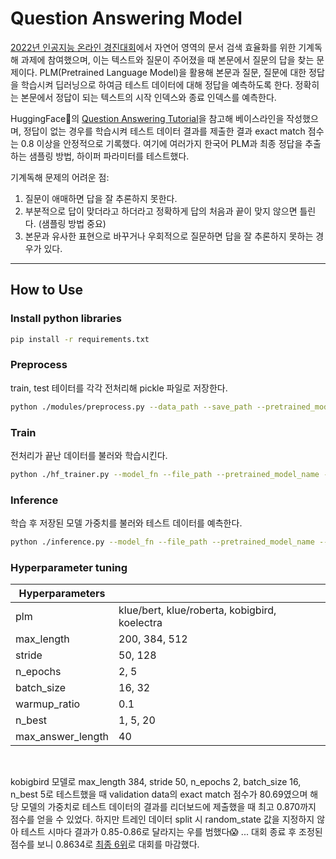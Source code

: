 
# Question Answering Model

[2022년 인공지능 온라인 경진대회](https://aichallenge.or.kr/competition/detail/1)에서 자연어 영역의 문서 검색 효율화를 위한 기계독해 과제에 참여했으며, 이는
텍스트와 질문이 주어졌을 때 본문에서 질문의 답을 찾는 문제이다. PLM(Pretrained Language Model)을 활용해 본문과 질문, 질문에 대한 정답을 학습시켜 딥러닝으로 하여금 테스트 데이터에 대해 정답을 예측하도록 한다. 정확히는 본문에서 정답이 되는 텍스트의 시작 인덱스와 종료 인덱스를 예측한다.

HuggingFace🤗의 [Question Answering Tutorial](https://huggingface.co/docs/transformers/tasks/question_answering)을 참고해 베이스라인을 작성했으며, 정답이 없는 경우를 학습시켜 테스트 데이터 결과를 제출한 결과 exact match 점수는 0.8 이상을 안정적으로 기록했다. 여기에 여러가지 한국어 PLM과 최종 정답을 추출하는 샘플링 방법, 하이퍼 파라미터를 테스트했다. 

기계독해 문제의 어려운 점:
1. 질문이 애매하면 답을 잘 추론하지 못한다. 
2. 부분적으로 답이 맞더라고 하더라고 정확하게 답의 처음과 끝이 맞지 않으면 틀린다. (샘플링 방법 중요)
3. 본문과 유사한 표현으로 바꾸거나 우회적으로 질문하면 답을 잘 추론하지 못하는 경우가 있다.

---

## How to Use

### Install python libraries

```bash
pip install -r requirements.txt
```

### Preprocess
train, test 테이터를 각각 전처리해 pickle 파일로 저장한다. 

```bash
python ./modules/preprocess.py --data_path --save_path --pretrained_model_name --max_length --stride
```

### Train
전처리가 끝난 데이터를 불러와 학습시킨다. 

```bash
python ./hf_trainer.py --model_fn --file_path --pretrained_model_name --n_epochs 2 --batch_size --n_best --max_answer_length
```

### Inference
학습 후 저장된 모델 가중치를 불러와 테스트 데이터를 예측한다. 

```bash
python ./inference.py --model_fn --file_path --pretrained_model_name --n_best --max_answer_length
```

### Hyperparameter tuning
|Hyperparameters||
|-|-|
|plm|klue/bert, klue/roberta, kobigbird, koelectra|
|max_length|200, 384, 512|
|stride|50, 128|
|n_epochs|2, 5|
|batch_size|16, 32|
|warmup_ratio|0.1|
|n_best|1, 5, 20|
|max_answer_length|40|
<br/>

kobigbird 모델로 max_length 384, stride 50, n_epochs 2, batch_size 16, n_best 5로 테스트했을 때 validation data의 exact match 점수가 80.69였으며 해당 모델의 가중치로 테스트 데이터의 결과를 리더보드에 제출했을 때 최고 0.870까지 점수를 얻을 수 있었다. 하지만 트레인 데이터 split 시 random_state 값을 지정하지 않아 테스트 시마다 결과가 0.85-0.86로 달라지는 우를 범했다:scream: ... 대회 종료 후 조정된 점수를 보니 0.8634로 [최종 6위](https://aichallenge.or.kr/competition/detail/1/task/5/leaderboard)로 대회를 마감했다.
